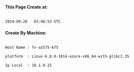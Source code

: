 
   
#### This Page Create at:

```bash

2024-09-20 - 03:48:53 UTC

```

#### Create By Machine:

```bash

Host Name : fv-az575-675

platform  : Linux-6.8.0-1014-azure-x86_64-with-glibc2.35

Ip Local  : 10.1.0.15

```

